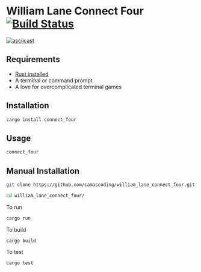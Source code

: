 # William Lane Connect Four [![Build Status](https://travis-ci.org/camascoding/william_lane_connect_four.svg?branch=main)](https://travis-ci.org/camascoding/william_lane_connect_four)

[![asciicast](https://asciinema.org/a/372782.svg)](https://asciinema.org/a/372782)

## Requirements

- [Rust installed](https://www.rust-lang.org/tools/install)
- A terminal or command prompt
- A love for overcomplicated terminal games

## Installation

```bash
cargo install connect_four
```

## Usage

```bash
connect_four
```

## Manual Installation

```bash
git clone https://github.com/camascoding/william_lane_connect_four.git

cd william_lane_connect_four/
``` 

To run

```bash
cargo run
```

To build

```bash
cargo build
```

To test

```bash
cargo test
```
```

